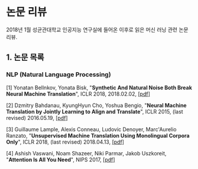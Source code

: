 # 논문 리뷰
2018년 1월 성균관대학교 인공지능 연구실에 들어온 이후로 읽은 머신 러닝 관련 논문 리뷰.

## 1. 논문 목록
### NLP (Natural Language Processing)
[1] Yonatan Bellnkov, Yonata Bisk, "**Synthetic And Natural Noise Both Break Neural Machine Translation**", ICLR 2018, 2018.02.02, [[pdf]](https://arxiv.org/pdf/1711.02173)

[2] Dzmitry Bahdanau, KyungHyun Cho, Yoshua Bengio, "**Neural Machine Translation by Jointly Learning to Align and Translate**", ICLR 2015, (last revised) 2016.05.19, [[pdf]](https://arxiv.org/pdf/1409.0473.pdf)

[3] Guillaume Lample, Alexis Conneau, Ludovic Denoyer, Marc'Aurelio Ranzato, "**Unsupervised Machine Translation Using Monolingual Corpora Only**", ICLR 2018, (last revised) 2018.04.13, [[pdf]](https://arxiv.org/pdf/1711.00043.pdf)

[4] Ashish Vaswani, Noam Shazeer, Niki Parmar, Jakob Uszkoreit, "**Attention Is All You Need**", NIPS 2017, [[pdf]](http://papers.nips.cc/paper/7181-attention-is-all-you-need.pdf)
